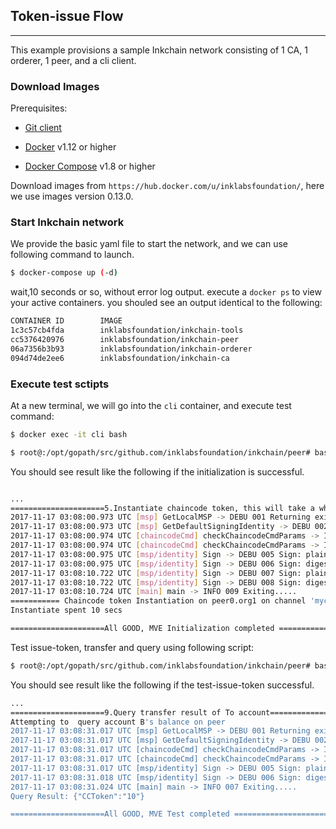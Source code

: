 ## Token-issue Flow

-----------------------------

This example provisions a sample Inkchain network consisting of 1 CA, 1 orderer, 1 peer, and a cli client.

### Download Images

Prerequisites:

- [Git client](https://git-scm.com/downloads)

- [Docker](https://www.docker.com/products/overview) v1.12 or higher

- [Docker Compose](https://docs.docker.com/compose/overview/) v1.8 or higher

Download images from `https://hub.docker.com/u/inklabsfoundation/`, here we use images version 0.13.0.

### Start Inkchain network

We provide the basic yaml file to start the network, and we can use following command to launch.

```bash
$ docker-compose up (-d)
```

wait,10 seconds or so, without error log output. execute a `docker ps` to view your active
containers. you shouled see an output identical to the following:

```bash
CONTAINER ID        IMAGE                                                  COMMAND                  CREATED             STATUS              PORTS                                            NAMES
1c3c57cb4fda        inklabsfoundation/inkchain-tools                       "bash -c 'while tr..."   About an hour ago   Up About an hour                                                     cli
cc5376420976        inklabsfoundation/inkchain-peer                        "peer node start"        About an hour ago   Up About an hour    0.0.0.0:7051->7051/tcp, 0.0.0.0:7053->7053/tcp   peer0.org1.example.com
06a7356b3b93        inklabsfoundation/inkchain-orderer                     "orderer"                About an hour ago   Up About an hour    0.0.0.0:7050->7050/tcp                           orderer.example.com
094d74de2ee6        inklabsfoundation/inkchain-ca                          "sh -c 'inkchain-c..."   About an hour ago   Up About an hour    0.0.0.0:7054->7054/tcp                           ca_peerOrg1

```

### Execute test sctipts

At a new terminal, we will go into the `cli` container, and execute test command:

```bash
$ docker exec -it cli bash

$ root@:/opt/gopath/src/github.com/inklabsfoundation/inkchain/peer# bash ./scripts/initialization.sh
```

You should see result like the following if the initialization is successful.

```bash

...
=====================5.Instantiate chaincode token, this will take a while, pls waiting...===
2017-11-17 03:08:00.973 UTC [msp] GetLocalMSP -> DEBU 001 Returning existing local MSP
2017-11-17 03:08:00.973 UTC [msp] GetDefaultSigningIdentity -> DEBU 002 Obtaining default signing identity
2017-11-17 03:08:00.974 UTC [chaincodeCmd] checkChaincodeCmdParams -> INFO 003 Using default escc
2017-11-17 03:08:00.974 UTC [chaincodeCmd] checkChaincodeCmdParams -> INFO 004 Using default vscc
2017-11-17 03:08:00.975 UTC [msp/identity] Sign -> DEBU 005 Sign: plaintext: 0A95070A6708031A0C0890A5B9D00510...314D53500A04657363630A0476736363
2017-11-17 03:08:00.975 UTC [msp/identity] Sign -> DEBU 006 Sign: digest: C4C272C304B7F94526BB9E3B1EB548CEF22536361FC7B9CA78B1D2B82F2E4F56
2017-11-17 03:08:10.722 UTC [msp/identity] Sign -> DEBU 007 Sign: plaintext: 0A95070A6708031A0C0890A5B9D00510...1A27A866A689AB9E01AA12021DF03C45
2017-11-17 03:08:10.722 UTC [msp/identity] Sign -> DEBU 008 Sign: digest: 1CAF6F8DAAE1D1A294893BB05209BFE9F6A49CA9E5791C5E59C984558E4A5BD4
2017-11-17 03:08:10.724 UTC [main] main -> INFO 009 Exiting.....
=========== Chaincode token Instantiation on peer0.org1 on channel 'mychannel' is successful ==========
Instantiate spent 10 secs

=====================All GOOD, MVE Initialization completed =====================

```

Test issue-token, transfer and query using following script:

```bash
$ root@:/opt/gopath/src/github.com/inklabsfoundation/inkchain/peer# bash ./scripts/test_token.sh

```

You should see result like the following if the test-issue-token successful.

```bash
...
=====================9.Query transfer result of To account=====================
Attempting to  query account B's balance on peer
2017-11-17 03:08:31.017 UTC [msp] GetLocalMSP -> DEBU 001 Returning existing local MSP
2017-11-17 03:08:31.017 UTC [msp] GetDefaultSigningIdentity -> DEBU 002 Obtaining default signing identity
2017-11-17 03:08:31.017 UTC [chaincodeCmd] checkChaincodeCmdParams -> INFO 003 Using default escc
2017-11-17 03:08:31.017 UTC [chaincodeCmd] checkChaincodeCmdParams -> INFO 004 Using default vscc
2017-11-17 03:08:31.017 UTC [msp/identity] Sign -> DEBU 005 Sign: plaintext: 0A95070A6708031A0B08AFA5B9D00510...663634633739610A074343546F6B656E
2017-11-17 03:08:31.018 UTC [msp/identity] Sign -> DEBU 006 Sign: digest: C4AB537F895CE1D1375C09F2E83484EF9028F5342A25710294FAF8F66F532B5B
2017-11-17 03:08:31.024 UTC [main] main -> INFO 007 Exiting.....
Query Result: {"CCToken":"10"}

=====================All GOOD, MVE Test completed =====================

```


